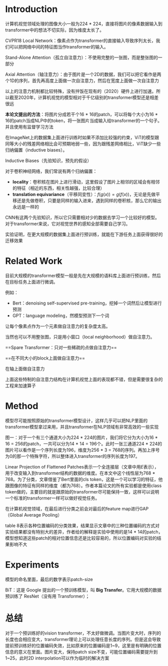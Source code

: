 # Introduction

计算机视觉领域处理的图像大小一般为224 * 224，直接将图片的像素数据输入到transformer中的想法不切实际，因为维度太长了。

CVPR18 Local Network：像素点作为transformer的直接输入导致序列太长，我们可以把网络中间的特征图当作transformer的输入。

Stand-Alone Attention（孤立自注意力）：不使用完整的一张图，而是整张图的一部分

Axial Attention（轴注意力）：由于图片是一个2D的数据，我们可以把它看作是两个1D的序列，首先再高度上面做一次自注意力，然后在宽度上面做一次自注意力

以上的注意力机制都比较特殊，没有拌饭在现有的（2020）硬件上进行加速。所以截至2020年，计算机视觉的模型相对于千亿级别的transformer模型还是相差很远

**本论文提出的方法**：将图片分成若干个16 * 16的patch，可以将每个大小为16 * 16的patch当成NLP中的token，将一张图片当成输入给transformer的一个句子。并且使用有监督学习方法

在ImageNet上的数据集上面进行训练时如果不添加比较强的约束，ViT的模型跟同等大小的残差网络相比会可预期地弱一些，因为跟残差网络相比，ViT缺少一些归纳偏置（inductive biases）。

Inductive Biases（先验知识，预先的假设）

对于卷积神经网络，我们常说有两个归纳偏置：

* **locality**：卷积核在图片上进行滑动，这里假设了图片上相邻的区域会有相邻的特征（相近的东西，相关性越强，比较合理）
* **translation equivariance**（平移同变性）：$f(g(x)) = g(f(x))$，无论是先做平移还是先做卷积，只要是同样的输入进来，遇到同样的卷积核，那么它的输出永远是一样的

CNN有这两个先验知识，所以它只需要相对少的数据去学习一个比较好的模型。对于transformer来说，它对视觉世界的感知全部需要自己学习。

实验证明，在更大规模的数据集上面进行预训练，就能在下游任务上面获得很好的迁移效果

# Related Work

目前大规模的transformer模型一般是先在大规模的语料库上面进行预训练，然后在目标任务上面进行微调。

例如：

* Bert：denoising self-supervised pre-training，挖掉一个词然后让模型进行预测
* GPT：language modeling，然模型预测下一个词

让每个像素点作为一个元素做自注意力的复杂度太高。

当然也可以不用整张图，只是用小窗口（local neighborhood）做自注意力。

==Spare Transformer：只对一些稀疏的点做自注意力==

==在不同大小的block上面做自注意力==

在轴上面做自注意力

上面这些特制的自注意力结构在计算机视觉上面的表现都不错，但是需要很复杂的工程来加速算子

# Method

模型尽可能按照原始的transformer模型设计，这样几乎可以把NLP里面的transformer模型拿过来用，并且transformer在NLP领域有非常高效的一些实现

图一：对于一个有三个通道大小为224 * 224的图片，我们将它分为大小为16 * 16 = 256的patch，一共可以分为14 * 14 = 196个。此时一张三通道224 * 224的图片可以看作是一个序列长度为196，维度为256 * 3 = 768的序列。再加上序号为0的那一个特殊字符，所以整体进入transformer的序列长度为197。

Linear Projection of Flattened Patches表示一个全连接层（文章中用$E$表示），用于改变输入到transformer结构的数据的维度。在本文中这个线性层为768 * 768。为了分类，文章借鉴了Bert里面的cls token，这是一个可以学习的特征，他跟图像的特征有同样的维度（都为768）。作者本篇论文的所有实验都是使用class token做的，主要目的就是跟原始的transformer尽可能保持一致，这样可以说明一个标准的transformer一样可以做好视觉任务。

在计算机视觉领域，在最后进行分类之前会对最后的feature map进行GAP（Global Average Pooling）

table 8表示各种位置编码的分类效果，结果显示文章中的三种位置编码的方式对实验结果都没有特别大的差异，作者给的解释是实验中使用的是14 * 14的patch，模型想知道这些patch的相对位置信息还是比较容易的，所以位置编码对实验的结果影响不大

# Experiments

模型的命名里面，最后的数字表示patch-size

BiT：这是 Google 提出的一个预训练模型，叫 **Big Transfer**。它用大规模的数据预训练了 ResNet（没有用 Transformer）；

# 总结

对于一个预训练好的vision transformer，不太好做微调。当图片变大时，序列的长度也会相应变大，transformer理论上可以处理任意长度的序列。但是这会导致提前预训练好的位置编码失效，比如原来的位置编码是1~9，这里是有明确的位置信息的意义在里面。图片变大，保持patch size不变，可能位置编码需要提升到1~25，此时2D interpolation可以作为临时的解决方案

